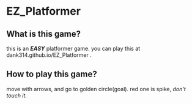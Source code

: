 # EZ_Platformer
## What is this game?
this is an ___EASY___ platformer game. you can play this at dank314.github.io/EZ_Platformer .
## How to play this game?
move with arrows, and go to golden circle(goal). red one is spike, _don't touch it._
